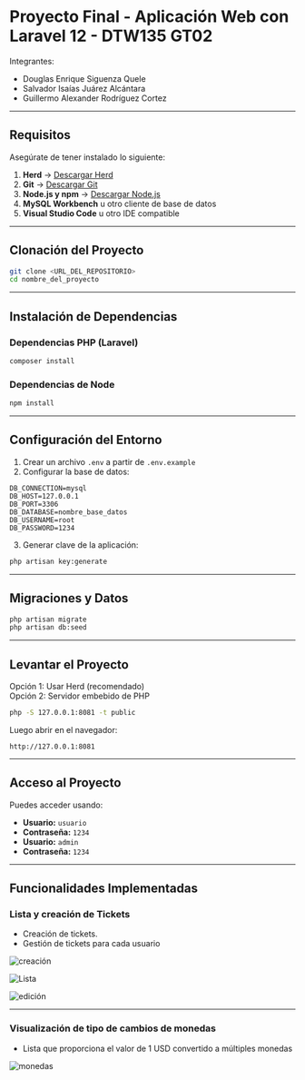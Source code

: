 
# Proyecto Final - Aplicación Web con Laravel 12 - DTW135 GT02

Integrantes:  
- Douglas Enrique Siguenza Quele  
- Salvador Isaías Juárez Alcántara  
- Guillermo Alexander Rodríguez Cortez  

---

## Requisitos

Asegúrate de tener instalado lo siguiente:

1. **Herd** → [Descargar Herd](https://herd.laravel.com/)  
2. **Git** → [Descargar Git](https://git-scm.com/)  
3. **Node.js y npm** → [Descargar Node.js](https://nodejs.org/)  
4. **MySQL Workbench** u otro cliente de base de datos  
5. **Visual Studio Code** u otro IDE compatible  

---

## Clonación del Proyecto

```bash
git clone <URL_DEL_REPOSITORIO>
cd nombre_del_proyecto
```

---

## Instalación de Dependencias

### Dependencias PHP (Laravel)

```bash
composer install
```

### Dependencias de Node

```bash
npm install
```

---

## Configuración del Entorno

1. Crear un archivo `.env` a partir de `.env.example`
2. Configurar la base de datos:

```
DB_CONNECTION=mysql
DB_HOST=127.0.0.1
DB_PORT=3306
DB_DATABASE=nombre_base_datos
DB_USERNAME=root
DB_PASSWORD=1234
```

3. Generar clave de la aplicación:

```bash
php artisan key:generate
```

---

## Migraciones y Datos

```bash
php artisan migrate
php artisan db:seed
```

---

## Levantar el Proyecto

Opción 1: Usar Herd (recomendado)  
Opción 2: Servidor embebido de PHP

```bash
php -S 127.0.0.1:8081 -t public
```

Luego abrir en el navegador:

```
http://127.0.0.1:8081
```

---

## Acceso al Proyecto

Puedes acceder usando:

- **Usuario:** `usuario`
- **Contraseña:** `1234`
- **Usuario:** `admin`
- **Contraseña:** `1234`

---

## Funcionalidades Implementadas

### Lista y creación de Tickets

- Creación de tickets.
- Gestión de tickets para cada usuario

![creación](https://github.com/user-attachments/assets/d46fca37-6712-4b35-ab62-92215e36b16f)


![Lista](https://github.com/user-attachments/assets/0decd8fb-3cad-421c-b6c4-c9264a03a503)


![edición](https://github.com/user-attachments/assets/9b4cdcba-9549-4c08-a132-36901b2d7a02)


---

### Visualización de tipo de cambios de monedas

- Lista que proporciona el valor de 1 USD convertido a múltiples monedas

![monedas](https://github.com/user-attachments/assets/9ab68ada-9510-465d-bd52-be37fd57099c)


